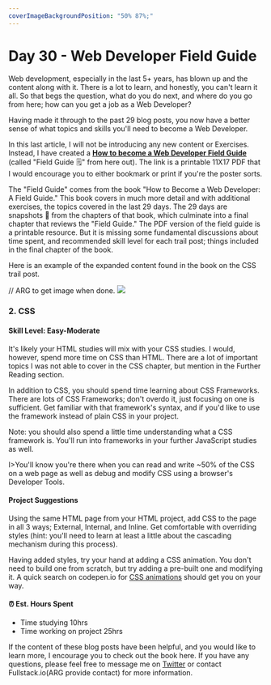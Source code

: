 ```yaml
---
coverImageBackgroundPosition: "50% 87%;"
---
```


# Day 30 - Web Developer Field Guide

Web development, especially in the last 5+ years, has blown up and the content along with it.  There is a lot to learn, and honestly, you can't learn it all.  So that begs the question, what do you do next, and where do you go from here; how can you get a job as a Web Developer?

Having made it through to the past 29 blog posts, you now have a better sense of what topics and skills you'll need to become a Web Developer.

In this last article, I will not be introducing any new content or Exercises.  Instead, I have created a [**How to become a Web Developer Field Guide**](assets/public/map.png) (called "Field Guide 🗒" from here out).  The link is a printable 11X17 PDF that I would encourage you to either bookmark or print if you're the poster sorts.

The "Field Guide" comes from the book "How to Become a Web Developer: A Field Guide."  This book covers in much more detail and with additional exercises, the topics covered in the last 29 days.  The 29 days are snapshots 📸 from the chapters of that book, which culminate into a final chapter that reviews the "Field Guide."  The PDF version of the field guide is a printable resource.  But it is missing some fundamental discussions about time spent, and recommended skill level for each trail post; things included in the final chapter of the book.

Here is an example of the expanded content found in the book on the CSS trail post. 

  // ARG to get image when done.
  ![](assets/public/css.png)

  ### 2. CSS

  #### Skill Level: Easy-Moderate
  It's likely your HTML studies will mix with your CSS studies.  I would, however, spend more time on CSS than HTML. There are a lot of important topics I was not able to cover in the CSS chapter, but mention in the Further Reading section.

  In addition to CSS, you should spend time learning about CSS Frameworks.  There are lots of CSS Frameworks; don't overdo it, just focusing on one is sufficient.  Get familiar with that framework's syntax, and if you'd like to use the framework instead of plain CSS in your project. 

  Note: you should also spend a little time understanding what a CSS framework is.  You'll run into frameworks in your further JavaScript studies as well.

  I>You'll know you're there when you can read and write ~50% of the CSS on a web page as well as debug and modify CSS using a browser's Developer Tools.

  #### Project Suggestions
  Using the same HTML page from your HTML project, add CSS to the page in all 3 ways; External, Internal, and Inline.  Get comfortable with overriding styles (hint: you'll need to learn at least a little about the cascading mechanism during this process).  

  Having added styles, try your hand at adding a CSS animation.  You don't need to build one from scratch, but try adding a pre-built one and modifying it.  A quick search on codepen.io for [CSS animations](https://codepen.io/search/pens?q=css%20animations&page=1&order=popularity&depth=everything) should get you on your way. 

  #### ⏰ Est. Hours Spent
  * Time studying 10hrs
  * Time working on project 25hrs

If the content of these blog posts have been helpful, and you would like to learn more, I encourage you to check out the book here. If you have any questions, please feel free to message me on [Twitter](https://twitter.com/angelgarbarino) or contact Fullstack.io(ARG provide contact) for more information.

